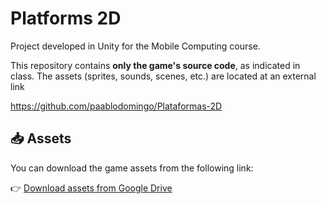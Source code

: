 # Platforms 2D

Project developed in Unity for the Mobile Computing course.

This repository contains **only the game's source code**, as indicated in class. 
The assets (sprites, sounds, scenes, etc.) are located at an external link

https://github.com/paablodomingo/Plataformas-2D

## 📥 Assets

You can download the game assets from the following link:

👉 [Download assets from Google Drive](https://drive.google.com/drive/folders/1Ms7b3HHqsC95rIv4_HPQLAchT9eLYJnp?usp=drive_link)


